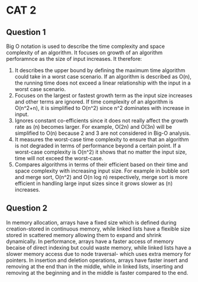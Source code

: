 # CAT 2 
## Question 1
Big O notation is used to describe the time complexity and space complexity of an algorithm. It focuses on growth of an algorithm perforamnce as the size of input increases. It therefore:
1. It describes the upper bound by defining the maximum time algorithm could take in a worst case scenario. If an algorithm is described as O(n), the running time does not exceed a linear relationship with the input in a worst case scenario.
2. Focuses on the largest or fastest growth term as the input size increases and other terms are ignored. If time complexity of an algorithm is O(n^2+n), it is simplified to O(n^2) since n^2 dominates with increase in input.
3. Ignores constant co-efficients since it does not really affect the growth rate as (n) becomes larger. For example, O(2n) and O(3n) will be simplified to O(n) because 2 and 3 are not considered in Big-O analysis.
4. It measures the worst-case time complexity to ensure that an algorithm is not degraded in terms of performance beyond a certain point. If a worst-case complexity is O(n^2) it shows that no matter the input size, time will not exceed the worst-case.
5. Compares algorithms in terms of their efficient based on their time and space complexity with increasing input size. For example in bubble sort and merge sort, O(n^2) and O(n log n) respectively, merge sort is more efficient in handling large input sizes since it grows slower as (n) increases.

## Question 2 
In memory allocation, arrays have a fixed size which is defined during creation-stored in continuous memory, while linked lists have a flexible size stored in scattered memory allowing them to expand and shrink dynamically.
In performance, arrays have a faster access of memory becaise of direct indexing but could waste memory, while linked lists have a slower memory access due to node traversal- which uses extra memory for pointers.
In insertion and deletion operations, arrays have faster insert and removing at the end than in the middle, while in linked lists, inserting and removing at the beginning and in the middle is faster compared to the end. 
